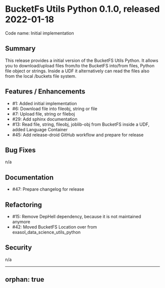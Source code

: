 # BucketFs Utils Python 0.1.0, released 2022-01-18
Code name: Initial implementation

## Summary

This release provides a initial version of the BucketFS Utils Python. It allows you to download/upload files from/to the BucketFS into/from files, Python file object or strings. Inside a UDF it alternatively can read the files also from the local /buckets file system.

## Features / Enhancements

  - #1: Added initial implementation
  - #6: Download file into fileobj, string or file
  - #7: Upload file, string or fileboj
  - #29: Add sphinx documentation
  - #13: Read file, string, fileobj, joblib-obj from BucketFS inside a UDF, added Language Container
  - #45: Add release-droid GitHub workflow and prepare for release

## Bug Fixes

n/a
  
## Documentation

  - #47: Prepare changelog for release

## Refactoring

  - #15: Remove DepHell dependency, because it is not maintained anymore
  - #42: Moved BucketFS Location over from exasol_data_science_utils_python

## Security

n/a


---
orphan: true
---

